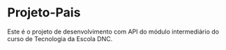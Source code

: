 # Projeto-Pais
Este é o projeto de desenvolvimento com API do módulo intermediário do curso de Tecnologia da Escola DNC.
